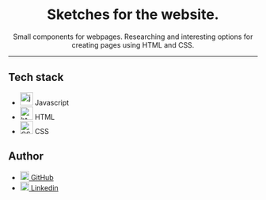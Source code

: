 <h1 align="center">Sketches for the website.</h1>

<div align="center">Small components for webpages. Researching and interesting options for creating pages using HTML and CSS.</div>

---


## Tech stack

* <img alt="javascript" width="26px" src="https://raw.githubusercontent.com/boris-catsvill/course-js.javascript.ru/master/tech-stack/javascript.png" /> Javascript
* <img alt="html" width="26px" src="https://raw.githubusercontent.com/boris-catsvill/course-js.javascript.ru/master/tech-stack/html.png" /> HTML
* <img alt="CSS" width="26px" src="https://raw.githubusercontent.com/boris-catsvill/course-js.javascript.ru/master/tech-stack/css.png" /> CSS


## Author
- [<img alt="GitHub" width="18px" src="https://raw.githubusercontent.com/boris-catsvill/course-js.javascript.ru/master/tech-stack/github-logo.png" /> GitHub](https://github.com/alex-shostka)
- [<img alt="Linkedin" width="18px" src="https://raw.githubusercontent.com/boris-catsvill/course-js.javascript.ru/master/tech-stack/linkedin-logo.png" /> Linkedin](https://www.linkedin.com/in/alexshostka)
